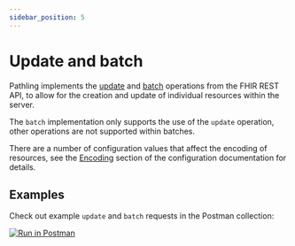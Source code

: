 ```yaml
---
sidebar_position: 5
---
```


# Update and batch

Pathling implements the [update](https://hl7.org/fhir/R4/http.html#update) and
[batch](https://hl7.org/fhir/R4/http.html#transaction) operations from the FHIR
REST API, to allow for the creation and update of individual resources within
the server.

The `batch` implementation only supports the use of the `update` operation,
other operations are not supported within batches.

There are a number of configuration values that affect the encoding of
resources, see the [Encoding](../configuration#encoding) section of the
configuration documentation for details.

## Examples

Check out example `update` and `batch` requests in the Postman collection:

<a class="postman-link"
href="https://documenter.getpostman.com/view/634774/UVsQs48s#54f391df-c993-445b-aa2e-f476efcfe4f9">
<img src="https://run.pstmn.io/button.svg" alt="Run in Postman"/></a>
